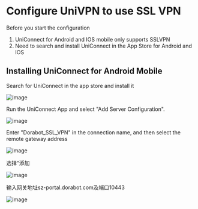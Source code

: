 # **Configure UniVPN to use SSL VPN**
Before you start the configuration
1. UniConnect for Android and IOS mobile only supports SSLVPN
2. Need to search and install UniConnect in the App Store for Android and IOS

## Installing UniConnect for Android Mobile

Search for UniConnect in the app store and install it

![image](https://github.com/tobarod/netee/assets/84069016/38ddab0e-1910-47dc-a98b-ae7d18d7fb3c)

Run the UniConnect App and select "Add Server Configuration".

![image](https://github.com/tobarod/netee/assets/84069016/5bc41551-ccf3-4b36-abab-886ad2547fd9)


Enter "Dorabot_SSL_VPN" in the connection name, and then select the remote gateway address

![image](https://github.com/tobarod/netee/assets/84069016/98655f88-9e5a-4eca-bba3-4e4231ac4b92)


选择“添加

![image](https://github.com/tobarod/netee/assets/84069016/4d66bfa9-b2d6-4efe-89a7-d80161cd96e1)

输入网关地址sz-portal.dorabot.com及端口10443

![image](https://github.com/tobarod/netee/assets/84069016/b703a4cc-9656-4df2-ad2f-00835ce16fb0)
